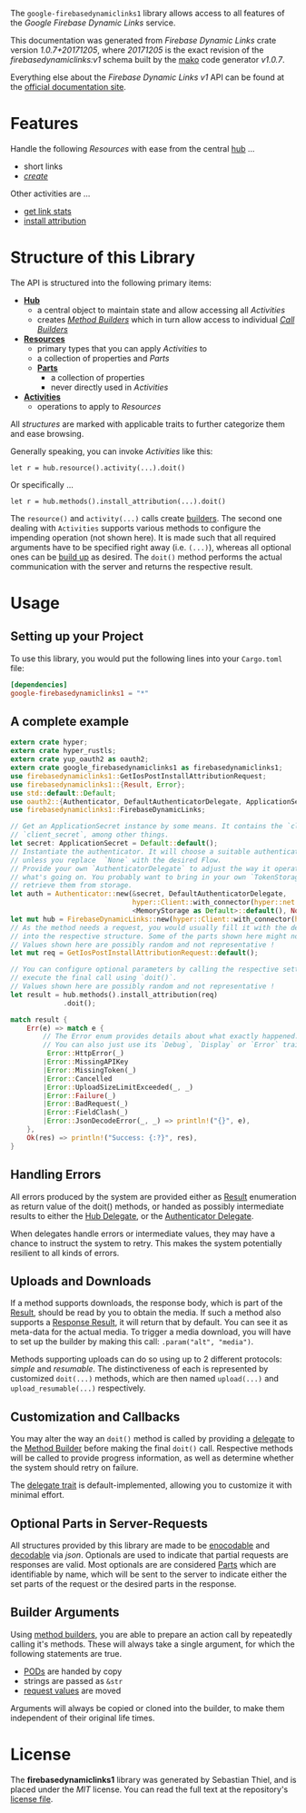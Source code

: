 <!---
DO NOT EDIT !
This file was generated automatically from 'src/mako/api/README.md.mako'
DO NOT EDIT !
-->
The `google-firebasedynamiclinks1` library allows access to all features of the *Google Firebase Dynamic Links* service.

This documentation was generated from *Firebase Dynamic Links* crate version *1.0.7+20171205*, where *20171205* is the exact revision of the *firebasedynamiclinks:v1* schema built by the [mako](http://www.makotemplates.org/) code generator *v1.0.7*.

Everything else about the *Firebase Dynamic Links* *v1* API can be found at the
[official documentation site](https://firebase.google.com/docs/dynamic-links/).
# Features

Handle the following *Resources* with ease from the central [hub](https://docs.rs/google-firebasedynamiclinks1/1.0.7+20171205/google_firebasedynamiclinks1/struct.FirebaseDynamicLinks.html) ... 

* short links
 * [*create*](https://docs.rs/google-firebasedynamiclinks1/1.0.7+20171205/google_firebasedynamiclinks1/struct.ShortLinkCreateCall.html)

Other activities are ...

* [get link stats](https://docs.rs/google-firebasedynamiclinks1/1.0.7+20171205/google_firebasedynamiclinks1/struct.MethodGetLinkStatCall.html)
* [install attribution](https://docs.rs/google-firebasedynamiclinks1/1.0.7+20171205/google_firebasedynamiclinks1/struct.MethodInstallAttributionCall.html)



# Structure of this Library

The API is structured into the following primary items:

* **[Hub](https://docs.rs/google-firebasedynamiclinks1/1.0.7+20171205/google_firebasedynamiclinks1/struct.FirebaseDynamicLinks.html)**
    * a central object to maintain state and allow accessing all *Activities*
    * creates [*Method Builders*](https://docs.rs/google-firebasedynamiclinks1/1.0.7+20171205/google_firebasedynamiclinks1/trait.MethodsBuilder.html) which in turn
      allow access to individual [*Call Builders*](https://docs.rs/google-firebasedynamiclinks1/1.0.7+20171205/google_firebasedynamiclinks1/trait.CallBuilder.html)
* **[Resources](https://docs.rs/google-firebasedynamiclinks1/1.0.7+20171205/google_firebasedynamiclinks1/trait.Resource.html)**
    * primary types that you can apply *Activities* to
    * a collection of properties and *Parts*
    * **[Parts](https://docs.rs/google-firebasedynamiclinks1/1.0.7+20171205/google_firebasedynamiclinks1/trait.Part.html)**
        * a collection of properties
        * never directly used in *Activities*
* **[Activities](https://docs.rs/google-firebasedynamiclinks1/1.0.7+20171205/google_firebasedynamiclinks1/trait.CallBuilder.html)**
    * operations to apply to *Resources*

All *structures* are marked with applicable traits to further categorize them and ease browsing.

Generally speaking, you can invoke *Activities* like this:

```Rust,ignore
let r = hub.resource().activity(...).doit()
```

Or specifically ...

```ignore
let r = hub.methods().install_attribution(...).doit()
```

The `resource()` and `activity(...)` calls create [builders][builder-pattern]. The second one dealing with `Activities` 
supports various methods to configure the impending operation (not shown here). It is made such that all required arguments have to be 
specified right away (i.e. `(...)`), whereas all optional ones can be [build up][builder-pattern] as desired.
The `doit()` method performs the actual communication with the server and returns the respective result.

# Usage

## Setting up your Project

To use this library, you would put the following lines into your `Cargo.toml` file:

```toml
[dependencies]
google-firebasedynamiclinks1 = "*"
```

## A complete example

```Rust
extern crate hyper;
extern crate hyper_rustls;
extern crate yup_oauth2 as oauth2;
extern crate google_firebasedynamiclinks1 as firebasedynamiclinks1;
use firebasedynamiclinks1::GetIosPostInstallAttributionRequest;
use firebasedynamiclinks1::{Result, Error};
use std::default::Default;
use oauth2::{Authenticator, DefaultAuthenticatorDelegate, ApplicationSecret, MemoryStorage};
use firebasedynamiclinks1::FirebaseDynamicLinks;

// Get an ApplicationSecret instance by some means. It contains the `client_id` and 
// `client_secret`, among other things.
let secret: ApplicationSecret = Default::default();
// Instantiate the authenticator. It will choose a suitable authentication flow for you, 
// unless you replace  `None` with the desired Flow.
// Provide your own `AuthenticatorDelegate` to adjust the way it operates and get feedback about 
// what's going on. You probably want to bring in your own `TokenStorage` to persist tokens and
// retrieve them from storage.
let auth = Authenticator::new(&secret, DefaultAuthenticatorDelegate,
                              hyper::Client::with_connector(hyper::net::HttpsConnector::new(hyper_rustls::TlsClient::new())),
                              <MemoryStorage as Default>::default(), None);
let mut hub = FirebaseDynamicLinks::new(hyper::Client::with_connector(hyper::net::HttpsConnector::new(hyper_rustls::TlsClient::new())), auth);
// As the method needs a request, you would usually fill it with the desired information
// into the respective structure. Some of the parts shown here might not be applicable !
// Values shown here are possibly random and not representative !
let mut req = GetIosPostInstallAttributionRequest::default();

// You can configure optional parameters by calling the respective setters at will, and
// execute the final call using `doit()`.
// Values shown here are possibly random and not representative !
let result = hub.methods().install_attribution(req)
             .doit();

match result {
    Err(e) => match e {
        // The Error enum provides details about what exactly happened.
        // You can also just use its `Debug`, `Display` or `Error` traits
         Error::HttpError(_)
        |Error::MissingAPIKey
        |Error::MissingToken(_)
        |Error::Cancelled
        |Error::UploadSizeLimitExceeded(_, _)
        |Error::Failure(_)
        |Error::BadRequest(_)
        |Error::FieldClash(_)
        |Error::JsonDecodeError(_, _) => println!("{}", e),
    },
    Ok(res) => println!("Success: {:?}", res),
}

```
## Handling Errors

All errors produced by the system are provided either as [Result](https://docs.rs/google-firebasedynamiclinks1/1.0.7+20171205/google_firebasedynamiclinks1/enum.Result.html) enumeration as return value of 
the doit() methods, or handed as possibly intermediate results to either the 
[Hub Delegate](https://docs.rs/google-firebasedynamiclinks1/1.0.7+20171205/google_firebasedynamiclinks1/trait.Delegate.html), or the [Authenticator Delegate](https://docs.rs/yup-oauth2/*/yup_oauth2/trait.AuthenticatorDelegate.html).

When delegates handle errors or intermediate values, they may have a chance to instruct the system to retry. This 
makes the system potentially resilient to all kinds of errors.

## Uploads and Downloads
If a method supports downloads, the response body, which is part of the [Result](https://docs.rs/google-firebasedynamiclinks1/1.0.7+20171205/google_firebasedynamiclinks1/enum.Result.html), should be
read by you to obtain the media.
If such a method also supports a [Response Result](https://docs.rs/google-firebasedynamiclinks1/1.0.7+20171205/google_firebasedynamiclinks1/trait.ResponseResult.html), it will return that by default.
You can see it as meta-data for the actual media. To trigger a media download, you will have to set up the builder by making
this call: `.param("alt", "media")`.

Methods supporting uploads can do so using up to 2 different protocols: 
*simple* and *resumable*. The distinctiveness of each is represented by customized 
`doit(...)` methods, which are then named `upload(...)` and `upload_resumable(...)` respectively.

## Customization and Callbacks

You may alter the way an `doit()` method is called by providing a [delegate](https://docs.rs/google-firebasedynamiclinks1/1.0.7+20171205/google_firebasedynamiclinks1/trait.Delegate.html) to the 
[Method Builder](https://docs.rs/google-firebasedynamiclinks1/1.0.7+20171205/google_firebasedynamiclinks1/trait.CallBuilder.html) before making the final `doit()` call. 
Respective methods will be called to provide progress information, as well as determine whether the system should 
retry on failure.

The [delegate trait](https://docs.rs/google-firebasedynamiclinks1/1.0.7+20171205/google_firebasedynamiclinks1/trait.Delegate.html) is default-implemented, allowing you to customize it with minimal effort.

## Optional Parts in Server-Requests

All structures provided by this library are made to be [enocodable](https://docs.rs/google-firebasedynamiclinks1/1.0.7+20171205/google_firebasedynamiclinks1/trait.RequestValue.html) and 
[decodable](https://docs.rs/google-firebasedynamiclinks1/1.0.7+20171205/google_firebasedynamiclinks1/trait.ResponseResult.html) via *json*. Optionals are used to indicate that partial requests are responses 
are valid.
Most optionals are are considered [Parts](https://docs.rs/google-firebasedynamiclinks1/1.0.7+20171205/google_firebasedynamiclinks1/trait.Part.html) which are identifiable by name, which will be sent to 
the server to indicate either the set parts of the request or the desired parts in the response.

## Builder Arguments

Using [method builders](https://docs.rs/google-firebasedynamiclinks1/1.0.7+20171205/google_firebasedynamiclinks1/trait.CallBuilder.html), you are able to prepare an action call by repeatedly calling it's methods.
These will always take a single argument, for which the following statements are true.

* [PODs][wiki-pod] are handed by copy
* strings are passed as `&str`
* [request values](https://docs.rs/google-firebasedynamiclinks1/1.0.7+20171205/google_firebasedynamiclinks1/trait.RequestValue.html) are moved

Arguments will always be copied or cloned into the builder, to make them independent of their original life times.

[wiki-pod]: http://en.wikipedia.org/wiki/Plain_old_data_structure
[builder-pattern]: http://en.wikipedia.org/wiki/Builder_pattern
[google-go-api]: https://github.com/google/google-api-go-client

# License
The **firebasedynamiclinks1** library was generated by Sebastian Thiel, and is placed 
under the *MIT* license.
You can read the full text at the repository's [license file][repo-license].

[repo-license]: https://github.com/Byron/google-apis-rsblob/master/LICENSE.md
